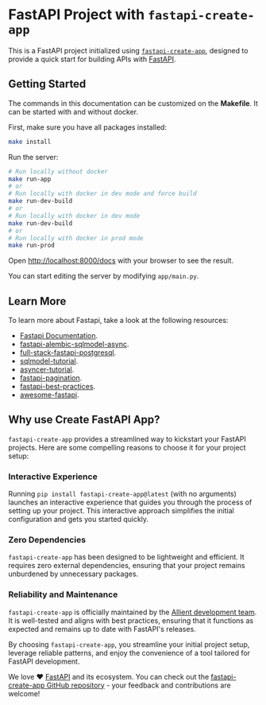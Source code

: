# FastAPI Project with `fastapi-create-app`

This is a FastAPI project initialized using [`fastapi-create-app`](https://github.com/allient/fastapi-create-app), designed to provide a quick start for building APIs with [FastAPI](https://fastapi.tiangolo.com/).

## Getting Started

The commands in this documentation can be customized on the **Makefile**. It can be started with and without docker.

First, make sure you have all packages installed:

```bash
make install
```


Run the server:
```bash
# Run locally without docker
make run-app
# or
# Run locally with docker in dev mode and force build
make run-dev-build
# or
# Run locally with docker in dev mode
make run-dev-build
# or
# Run locally with docker in prod mode
make run-prod
```

Open [http://localhost:8000/docs](http://localhost:8000/docs) with your browser to see the result.

You can start editing the server by modifying `app/main.py`.

## Learn More

To learn more about Fastapi, take a look at the following resources:

- [Fastapi Documentation](https://fastapi.tiangolo.com/).
- [fastapi-alembic-sqlmodel-async](https://github.com/jonra1993/fastapi-alembic-sqlmodel-async).
- [full-stack-fastapi-postgresql](https://github.com/tiangolo/full-stack-fastapi-postgresql).
- [sqlmodel-tutorial](https://sqlmodel.tiangolo.com/tutorial/fastapi/).
- [asyncer-tutorial](https://asyncer.tiangolo.com/tutorial/).
- [fastapi-pagination](https://github.com/uriyyo/fastapi-pagination).
- [fastapi-best-practices](https://github.com/zhanymkanov/fastapi-best-practices).
- [awesome-fastapi](https://github.com/mjhea0/awesome-fastapi).

## Why use Create FastAPI App?

`fastapi-create-app` provides a streamlined way to kickstart your FastAPI projects. Here are some compelling reasons to choose it for your project setup:

### Interactive Experience

Running `pip install fastapi-create-app@latest` (with no arguments) launches an interactive experience that guides you through the process of setting up your project. This interactive approach simplifies the initial configuration and gets you started quickly.

### Zero Dependencies

`fastapi-create-app` has been designed to be lightweight and efficient. It requires zero external dependencies, ensuring that your project remains unburdened by unnecessary packages.

### Reliability and Maintenance

`fastapi-create-app` is officially maintained by the [Allient development team](https://www.allient.io/). It is well-tested and aligns with best practices, ensuring that it functions as expected and remains up to date with FastAPI's releases.

By choosing `fastapi-create-app`, you streamline your initial project setup, leverage reliable patterns, and enjoy the convenience of a tool tailored for FastAPI development.


We love ❤️ [FastAPI](https://fastapi.tiangolo.com/) and its ecosystem. You can check out the [fastapi-create-app GitHub repository](https://github.com/allient/fastapi-create-app) - your feedback and contributions are welcome!
